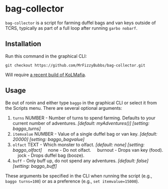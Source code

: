 # bag-collector

`bag-collector` is a script for farming duffel bags and van keys outside of TCRS, typically as part of a full loop after running `garbo nobarf`.

## Installation

Run this command in the graphical CLI:

```text
git checkout https://github.com/MrFizzyBubbs/bag-collector.git
```

Will require [a recent build of KoLMafia](http://builds.kolmafia.us/job/Kolmafia/lastSuccessfulBuild/).

## Usage

Be out of ronin and either type `baggo` in the graphical CLI or select it from the Scripts menu. There are several optional arguments:

1. `turns` NUMBER - Number of turns to spend farming. Defaults to your current number of adventures. _[default: myAdventures()]_ _[setting: baggo_turns]_
2. `itemvalue` NUMBER - Value of a single duffel bag or van key. _[default: 20000]_ _[setting: baggo_bagvalue]_
3. `olfact` TEXT - Which monster to olfact. _[default: none]_ _[setting: baggo_olfact]_
   &nbsp;&nbsp;&nbsp;&nbsp;none - Do not olfact.
   &nbsp;&nbsp;&nbsp;&nbsp;burnout - Drops van key (food).
   &nbsp;&nbsp;&nbsp;&nbsp;jock - Drops duffel bag (booze).
4. `buff` - Only buff up, do not spend any adventures. _[default: false]_ _[setting: baggo_buff]_

These arguments be specified in the CLI when running the script (e.g., `baggo turns=100`) or as a preference (e.g., `set itemvalue=15000`).

